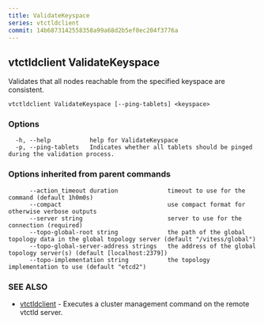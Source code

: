 ```yaml
---
title: ValidateKeyspace
series: vtctldclient
commit: 14b6873142558358a99a68d2b5ef0ec204f3776a
---
```

## vtctldclient ValidateKeyspace

Validates that all nodes reachable from the specified keyspace are consistent.

```
vtctldclient ValidateKeyspace [--ping-tablets] <keyspace>
```

### Options

```
  -h, --help           help for ValidateKeyspace
  -p, --ping-tablets   Indicates whether all tablets should be pinged during the validation process.
```

### Options inherited from parent commands

```
      --action_timeout duration              timeout to use for the command (default 1h0m0s)
      --compact                              use compact format for otherwise verbose outputs
      --server string                        server to use for the connection (required)
      --topo-global-root string              the path of the global topology data in the global topology server (default "/vitess/global")
      --topo-global-server-address strings   the address of the global topology server(s) (default [localhost:2379])
      --topo-implementation string           the topology implementation to use (default "etcd2")
```

### SEE ALSO

* [vtctldclient](../)	 - Executes a cluster management command on the remote vtctld server.

